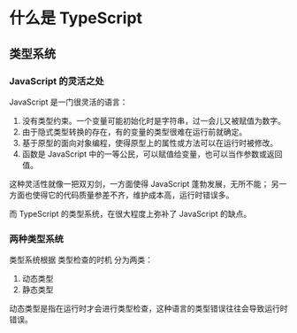 # 什么是 TypeScript

## 类型系统

### JavaScript 的灵活之处

JavaScript 是一门很灵活的语言：

1. 没有类型约束。一个变量可能初始化时是字符串，过一会儿又被赋值为数字。
2. 由于隐式类型转换的存在，有的变量的类型很难在运行前就确定。
3. 基于原型的面向对象编程，使得原型上的属性或方法可以在运行时被修改。
4. 函数是 JavaScript 中的一等公民，可以赋值给变量，也可以当作参数或返回值。

这种灵活性就像一把双刃剑，一方面使得 JavaScript 蓬勃发展，无所不能；
另一方面也使得它的代码质量参差不齐，维护成本高，运行时错误多。

而 TypeScript 的类型系统，在很大程度上弥补了 JavaScript 的缺点。

### 两种类型系统

类型系统根据 类型检查的时机 分为两类：

1. 动态类型
2. 静态类型

动态类型是指在运行时才会进行类型检查，这种语言的类型错误往往会导致运行时错误。

